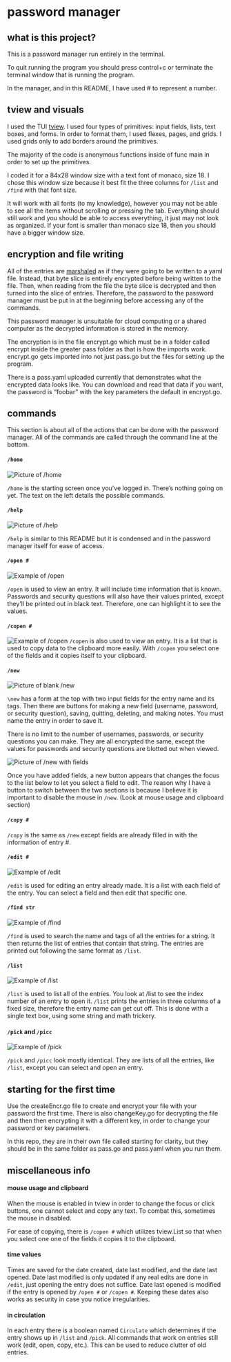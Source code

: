 # password manager

## what is this project?
This is a password manager run entirely in the terminal. 

To quit running the program you should press control+c or terminate the terminal window that is running the program. 

In the manager, and in this README, I have used # to represent a number. 

## tview and visuals
I used the TUI [tview](https://github.com/rivo/tview). I used four types of primitives: input fields, lists, text boxes, and forms. In order to format them, I used flexes, pages, and grids. I used grids only to add borders around the primitives. 

The majority of the code is anonymous functions inside of func main in order to set up the primitives.

I coded it for a 84x28 window size with a text font of monaco, size 18. I chose this window size because it best fit the three columns for `/list` and `/find` with that font size.

It will work with all fonts (to my knowledge), however you may not be able to see all the items without scrolling or pressing the tab. Everything should still work and you should be able to access everything, it just may not look as organized. If your font is smaller than monaco size 18, then you should have a bigger window size. 

## encryption and file writing
All of the entries are [marshaled](https://pkg.go.dev/gopkg.in/yaml.v3#Marshal) as if they were going to be written to a yaml file. Instead, that byte slice is entirely encrypted before being written to the file. Then, when reading from the file the byte slice is decrypted and then turned into the slice of entries. 
Therefore, the password to the password manager must be put in at the beginning before accessing any of the commands. 

This password manager is unsuitable for cloud computing or a shared computer as the decrypted information is stored in the memory. 

The encryption is in the file encrypt.go which must be in a folder called encrypt  inside the greater pass folder as that is how the imports work. encrypt.go gets imported into not just pass.go but the files for setting up the program. 

There is a pass.yaml uploaded currently that demonstrates what the encrypted data looks like. You can download and read that data if you want, the password is “foobar” with the key parameters the default in encrypt.go.

## commands
This section is about all of the actions that can be done with the password manager.
All of the commands are called through the command line at the bottom. 

#### `/home`
![Picture of /home](https://github.com/ksharnoff/pass/blob/main/examples/:home%20Medium.jpeg)

`/home` is the starting screen once you’ve logged in. There’s nothing going on yet. The text on the left details the possible commands. 

#### `/help`
![Picture of /help](https://github.com/ksharnoff/pass/blob/main/examples/:help%20Medium.jpeg)

`/help` is similar to this README but it is condensed and in the password manager itself for ease of access. 

#### `/open #`
![Example of /open](https://github.com/ksharnoff/pass/blob/main/examples/:open%20Medium.jpeg)

`/open` is used to view an entry. It will include time information that is known. Passwords and security questions will also have their values printed, except they’ll be printed out in black text. Therefore, one can highlight it to see the values. 

#### `/copen #`
![Example of /copen](https://github.com/ksharnoff/pass/blob/main/examples/:copen%20%20Medium.jpeg)
`/copen` is also used to view an entry. It is a list that is used to copy data to the clipboard more easily. With `/copen` you select one of the fields and it copies itself to your clipboard.

#### `/new`
![Picture of blank /new](https://github.com/ksharnoff/pass/blob/main/examples/:new%20Medium.jpeg)

`\new` has a form at the top with two input fields for the entry name and its tags. Then there are buttons for making a new field (username, password, or security question), saving, quitting, deleting, and making notes.
You must name the entry in order to save it. 

There is no limit to the number of usernames, passwords, or security questions you can make. They are all encrypted the same, except the values for passwords and security questions are blotted out when viewed. 

![Picture of /new with fields](https://github.com/ksharnoff/pass/blob/main/examples/:new%20fields%20Medium.jpeg)

Once you have added fields, a new button appears that changes the focus to the list below to let you select a field to edit. The reason why I have a button to switch between the two sections is because I believe it is important to disable the mouse in `/new`. (Look at mouse usage and clipboard section) 

#### `/copy #`
`/copy` is the same as `/new` except fields are already filled in with the information of entry #. 

#### `/edit #`
![Example of /edit](https://github.com/ksharnoff/pass/blob/main/examples/:edit%20Medium.jpeg)

`/edit` is used for editing an entry already made. It is a list with each field of the entry. You can select a field and then edit that specific one. 

#### `/find str`
![Example of /find](https://github.com/ksharnoff/pass/blob/main/examples/:find%20str%20Medium.jpeg)

`/find` is used to search the name and tags of all the entries for a string. It then returns the list of entries that contain that string. The entries are printed out following the same format as `/list`.

#### `/list`
![Example of /list](https://github.com/ksharnoff/pass/blob/main/examples/:list%20Medium.jpeg)

`/list` is used to list all of the entries. You look at /list to see the index number of an entry to open it. `/list` prints the entries in three columns of a fixed size, therefore the entry name can get cut off. This is done with a single text box, using some string and math trickery. 

#### `/pick` and `/picc`
![Example of /pick](https://github.com/ksharnoff/pass/blob/main/examples/:pick%20Medium.jpeg)

`/pick` and `/picc` look mostly identical. They are lists of all the entries, like `/list`, except you can select and open an entry. 

## starting for the first time
Use the createEncr.go file to create and encrypt your file with your password the first time. There is also changeKey.go for decrypting the file and then then encrypting it with a different key, in order to change your password or key parameters. 

In this repo, they are in their own file called starting for clarity, but they should be in the same folder as pass.go and pass.yaml when you run them. 

## miscellaneous info


#### mouse usage and clipboard
When the mouse is enabled in tview in order to change the focus or click buttons, one cannot select and copy any text. To combat this, sometimes the mouse in disabled. 

For ease of copying, there is `/copen #` which utilizes tview.List so that when you select one one of the fields it copies it to the clipboard.

#### time values
Times are saved for the date created, date last modified, and the date last opened. 
Date last modified is only updated if any real edits are done in `/edit`, just opening the entry does not suffice.
Date last opened is modified if the entry is opened by `/open #` or  `/copen #`. 
Keeping these dates also works as security in case you notice irregularities.

#### in circulation
In each entry there is a boolean named `Circulate` which determines if the entry shows up in `/list` and `/pick`. All commands that work on entries still work (edit, open, copy, etc.). This can be used to reduce clutter of old entries.
